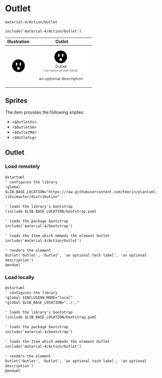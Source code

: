 # Outlet


```text
material-4/Action/Outlet
```

```text
include('material-4/Action/Outlet')
```



| Illustration | Outlet |
| :---: | :---: |
| ![illustration for Illustration](../../material-4/Action/Outlet.png) | ![illustration for Outlet](../../material-4/Action/Outlet.Local.png) |



## Sprites
The item provides the following sriptes:

- `<$OutletXs>`
- `<$OutletSm>`
- `<$OutletMd>`
- `<$OutletLg>`





## Outlet

### Load remotely
```plantuml
@startuml
' configures the library
!global $LIB_BASE_LOCATION="https://raw.githubusercontent.com/tmorin/plantuml-libs/master/distribution"

' loads the library's bootstrap
!include $LIB_BASE_LOCATION/bootstrap.puml

' loads the package bootstrap
include('material-4/bootstrap')

' loads the Item which embeds the element Outlet
include('material-4/Action/Outlet')

' renders the element
Outlet('Outlet', 'Outlet', 'an optional tech label', 'an optional description')
@enduml
```

### Load locally
```plantuml
@startuml
' configures the library
!global $INCLUSION_MODE="local"
!global $LIB_BASE_LOCATION="../.."

' loads the library's bootstrap
!include $LIB_BASE_LOCATION/bootstrap.puml

' loads the package bootstrap
include('material-4/bootstrap')

' loads the Item which embeds the element Outlet
include('material-4/Action/Outlet')

' renders the element
Outlet('Outlet', 'Outlet', 'an optional tech label', 'an optional description')
@enduml
```

